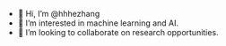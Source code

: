 - 👋 Hi, I’m @hhhezhang
- 👀 I’m interested in machine learning and AI.
- 💞️ I’m looking to collaborate on research opportunities.

<!---
hhhezhang/hhhezhang is a ✨ special ✨ repository because its `README.md` (this file) appears on your GitHub profile.
You can click the Preview link to take a look at your changes.
--->
